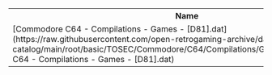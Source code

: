 <table>
<tr><th>Name</th><th>Size</th></tr>
<tr><td>
[Commodore C64 - Compilations - Games - [D81].dat](https://raw.githubusercontent.com/open-retrogaming-archive/dat-catalog/main/root/basic/TOSEC/Commodore/C64/Compilations/Games/[D81]/Commodore C64 - Compilations - Games - [D81].dat)
</td><td>9192</td></tr>
</table>
